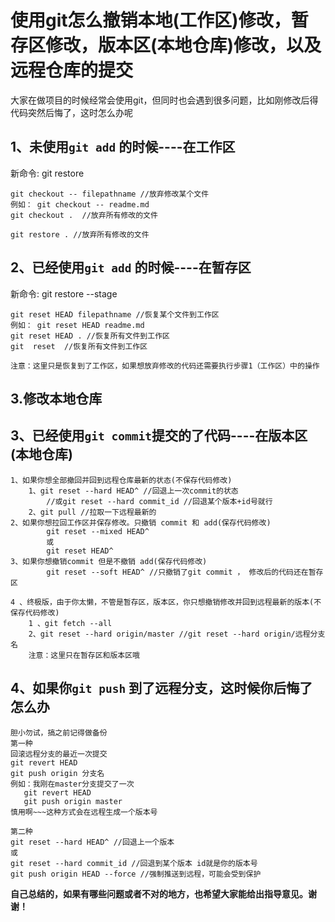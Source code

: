 # 使用git怎么撤销本地(工作区)修改，暂存区修改，版本区(本地仓库)修改，以及远程仓库的提交

大家在做项目的时候经常会使用git，但同时也会遇到很多问题，比如刚修改后得代码突然后悔了，这时怎么办呢

## 1、未使用`git add` 的时候----在工作区

新命令: git restore <file>

```#
git checkout -- filepathname //放弃修改某个文件
例如： git checkout -- readme.md
git checkout .  //放弃所有修改的文件

git restore . //放弃所有修改的文件

```

## 2、已经使用`git add` 的时候----在暂存区

新命令: git restore --stage <file>

```#
git reset HEAD filepathname //恢复某个文件到工作区
例如： git reset HEAD readme.md
git reset HEAD . //恢复所有文件到工作区
git  reset  //恢复所有文件到工作区

注意：这里只是恢复到了工作区，如果想放弃修改的代码还需要执行步骤1（工作区）中的操作

```

## 3.修改本地仓库

## 3、已经使用`git commit`提交的了代码----在版本区(本地仓库)

```#
1、如果你想全部撤回并回到远程仓库最新的状态(不保存代码修改)
	1、git reset --hard HEAD^ //回退上一次commit的状态
		//或git reset --hard commit_id //回退某个版本+id号就行
	2、git pull //拉取一下远程最新的
2、如果你想拉回工作区并保存修改。只撤销 commit 和 add(保存代码修改)
		git reset --mixed HEAD^
		或
		git reset HEAD^
3、如果你想撤销commit 但是不撤销 add(保存代码修改)
		git reset --soft HEAD^ //只撤销了git commit ， 修改后的代码还在暂存区
		
4 、终极版，由于你太懒，不管是暂存区，版本区，你只想撤销修改并回到远程最新的版本(不保存代码修改)
 	1 、git fetch --all
 	2、git reset --hard origin/master //git reset --hard origin/远程分支名
	注意：这里只在暂存区和版本区哦

```

## 4、如果你`git push` 到了远程分支，这时候你后悔了怎么办

```#
胆小勿试，搞之前记得做备份
第一种
回滚远程分支的最近一次提交
git revert HEAD
git push origin 分支名
例如：我刚在master分支提交了一次
   git revert HEAD
   git push origin master
慎用啊~~~这种方式会在远程生成一个版本号

第二种
git reset --hard HEAD^ //回退上一个版本
或
git reset --hard commit_id //回退到某个版本 id就是你的版本号
git push origin HEAD --force //强制推送到远程，可能会受到保护

```

**自己总结的，如果有哪些问题或者不对的地方，也希望大家能给出指导意见。谢谢！**

